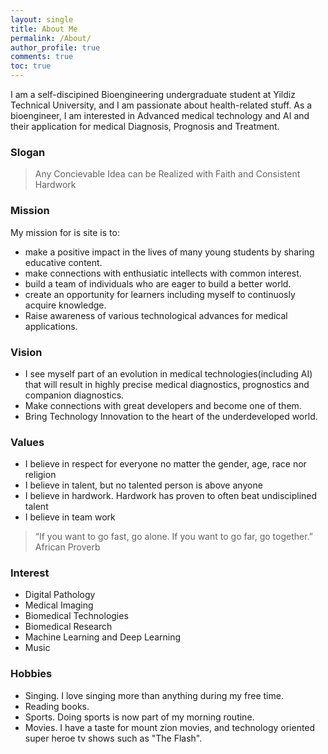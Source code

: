 ```yaml
---
layout: single
title: About Me
permalink: /About/
author_profile: true
comments: true
toc: true
---
```

I am a self-discipined Bioengineering undergraduate student at Yildiz Technical University, and I am passionate about health-related stuff. As a bioengineer, I am interested in Advanced medical technology and AI and their application for medical Diagnosis, Prognosis and Treatment.  

### Slogan  
> Any Concievable Idea can be Realized with Faith and Consistent Hardwork 
  
### Mission  
My mission for is site is to:  
* make a positive impact in the lives of many young students by sharing educative content.
* make connections with enthusiatic intellects with common interest.
* build a team of individuals who are eager to build a better world.
* create an opportunity for learners including myself to continuosly acquire knowledge.
* Raise awareness of various technological advances for medical applications.  

### Vision  
* I see myself part of an evolution in medical technologies(including AI) that will result in highly precise medical diagnostics, prognostics and companion diagnostics. 
* Make connections with great developers and become one of them.
* Bring Technology Innovation to the heart of the underdeveloped world.  
  
### Values   
* I believe in respect for everyone no matter the gender, age, race nor religion
* I believe in talent, but no talented person is above anyone
* I believe in hardwork. Hardwork has proven to often beat undisciplined talent
* I believe in team work

> “If you want to go fast, go alone. If you want to go far, go together.”  African Proverb

### Interest  
  * Digital Pathology
  * Medical Imaging
  * Biomedical Technologies
  * Biomedical Research
  * Machine Learning and Deep Learning
  * Music
  
### Hobbies  
* Singing. I love singing more than anything during my free time.
* Reading books.
* Sports. Doing sports is now part of my morning routine.
* Movies. I have a taste for mount zion movies, and technology oriented super heroe tv shows such as "The Flash".



